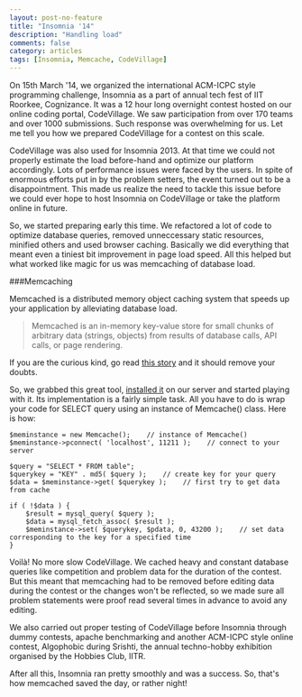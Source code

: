 ```yaml
---
layout: post-no-feature
title: "Insomnia '14"
description: "Handling load"
comments: false
category: articles
tags: [Insomnia, Memcache, CodeVillage]
---
```


On 15th March '14, we organized the international ACM-ICPC style programming challenge, Insomnia as a part of annual tech fest of IIT Roorkee, Cognizance. It was a 12 hour long overnight contest hosted on our online coding portal, CodeVillage. We saw participation from over 170 teams and over 1000 submissions. Such response was overwhelming for us. Let me tell you how we prepared CodeVillage for a contest on this scale.

CodeVillage was also used for Insomnia 2013. At that time we could not properly estimate the load before-hand and optimize our platform accordingly. Lots of performance issues were faced by the users. In spite of enormous efforts put in by the problem setters, the event turned out to be a disappointment. This made us realize the need to tackle this issue before we could ever hope to host Insomnia on CodeVillage or take the platform online in future.

So, we started preparing early this time. We refactored a lot of code to optimize database queries, removed unneccessary static resources, minified others and used browser caching. Basically we did everything that meant even a tiniest bit improvement in page load speed. All this helped but what worked like magic for us was memcaching of database load.

###Memcaching

Memcached is a distributed memory object caching system that speeds up your application by alleviating database load.

> Memcached is an in-memory key-value store for small chunks of arbitrary data (strings, objects) from results of database calls, API calls, or page rendering.

If you are the curious kind, go read [this story](http://code.google.com/p/memcached/wiki/TutorialCachingStory) and it should remove your doubts.

So, we grabbed this great tool, [installed it](http://memcached.org/downloads) on our server and started playing with it. Its implementation is a fairly simple task. All you have to do is wrap your code for SELECT query using an instance of Memcache() class. Here is how:

    $meminstance = new Memcache();    // instance of Memcache()
    $meminstance->pconnect( 'localhost', 11211 );    // connect to your server

    $query = "SELECT * FROM table";
    $querykey = "KEY" . md5( $query );    // create key for your query
    $data = $meminstance->get( $querykey );    // first try to get data from cache

    if ( !$data ) {
        $result = mysql_query( $query );
        $data = mysql_fetch_assoc( $result );
        $meminstance->set( $querykey, $pdata, 0, 43200 );    // set data corresponding to the key for a specified time
    }

Voilà! No more slow CodeVillage. We cached heavy and constant database queries like competition and problem data for the duration of the contest. But this meant that memcaching had to be removed before editing data during the contest or the changes won't be reflected, so we made sure all problem statements were proof read several times in advance to avoid any editing.

We also carried out proper testing of CodeVillage before Insomnia through dummy contests, apache benchmarking and another ACM-ICPC style online contest, Algophobic during Srishti, the annual techno-hobby exhibition organised by the Hobbies Club, IITR.

After all this, Insomnia ran pretty smoothly and was a success. So, that's how memcached saved the day, or rather night!